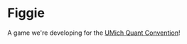 # Figgie

A game we're developing for the [UMich Quant Convention](https://tradersatmichigan.github.io/convention/)!
